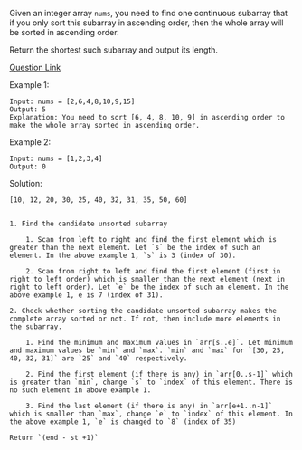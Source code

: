 Given an integer array `nums`, you need to find one continuous subarray that if you only sort this subarray in ascending order, then the whole array will be sorted in ascending order.

Return the shortest such subarray and output its length.

[Question Link](https://leetcode.com/problems/shortest-unsorted-continuous-subarray/)


Example 1:
```
Input: nums = [2,6,4,8,10,9,15]
Output: 5
Explanation: You need to sort [6, 4, 8, 10, 9] in ascending order to make the whole array sorted in ascending order.
```


Example 2:
```
Input: nums = [1,2,3,4]
Output: 0
```

Solution:

`[10, 12, 20, 30, 25, 40, 32, 31, 35, 50, 60]`

```

1. Find the candidate unsorted subarray

    1. Scan from left to right and find the first element which is greater than the next element. Let `s` be the index of such an element. In the above example 1, `s` is 3 (index of 30).

    2. Scan from right to left and find the first element (first in right to left order) which is smaller than the next element (next in right to left order). Let `e` be the index of such an element. In the above example 1, e is 7 (index of 31).

2. Check whether sorting the candidate unsorted subarray makes the complete array sorted or not. If not, then include more elements in the subarray.

    1. Find the minimum and maximum values in `arr[s..e]`. Let minimum and maximum values be `min` and `max`. `min` and `max` for `[30, 25, 40, 32, 31]` are `25` and `40` respectively.

    2. Find the first element (if there is any) in `arr[0..s-1]` which is greater than `min`, change `s` to `index` of this element. There is no such element in above example 1.

    3. Find the last element (if there is any) in `arr[e+1..n-1]` which is smaller than `max`, change `e` to `index` of this element. In the above example 1, `e` is changed to `8` (index of 35)

Return `(end - st +1)`

```